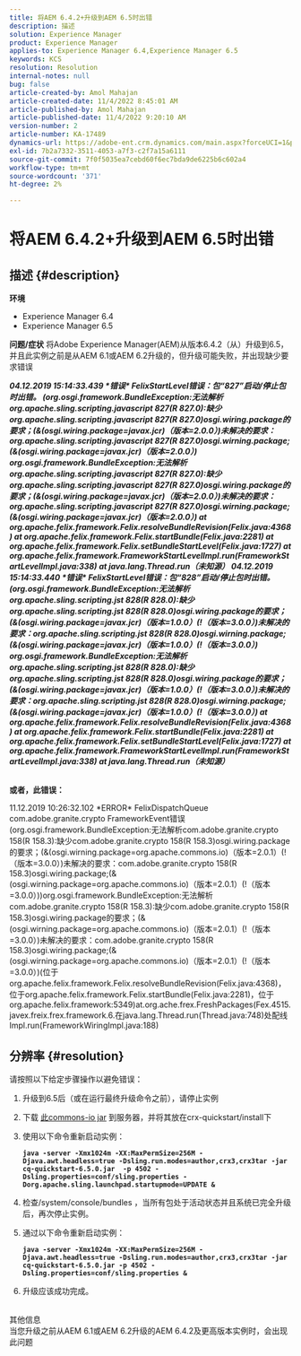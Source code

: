 ```yaml
---
title: 将AEM 6.4.2+升级到AEM 6.5时出错
description: 描述
solution: Experience Manager
product: Experience Manager
applies-to: Experience Manager 6.4,Experience Manager 6.5
keywords: KCS
resolution: Resolution
internal-notes: null
bug: false
article-created-by: Amol Mahajan
article-created-date: 11/4/2022 8:45:01 AM
article-published-by: Amol Mahajan
article-published-date: 11/4/2022 9:20:10 AM
version-number: 2
article-number: KA-17489
dynamics-url: https://adobe-ent.crm.dynamics.com/main.aspx?forceUCI=1&pagetype=entityrecord&etn=knowledgearticle&id=c239e0f7-1c5c-ed11-9561-6045bd006704
exl-id: 7b2a7332-3511-4053-a7f3-c2f7a15a6111
source-git-commit: 7f0f5035ea7cebd60f6ec7bda9de6225b6c602a4
workflow-type: tm+mt
source-wordcount: '371'
ht-degree: 2%

---
```


# 将AEM 6.4.2+升级到AEM 6.5时出错

## 描述 {#description}

<b>环境</b>
- Experience Manager 6.4
- Experience Manager 6.5

<b>问题/症状</b>
将Adobe Experience Manager(AEM)从版本6.4.2（从）升级到6.5，并且此实例之前是从AEM 6.1或AEM 6.2升级的，但升级可能失败，并出现缺少要求错误

<b>*04.12.2019 15:14:33.439 \*错误\* FelixStartLevel错误：包“827”启动/停止包时出错。 (org.osgi.framework.BundleException:无法解析org.apache.sling.scripting.javascript 827(R 827.0):缺少org.apache.sling.scripting.javascript 827(R 827.0)osgi.wiring.package的要求；(&amp;(osgi.wiring.package=javax.jcr)（版本=2.0.0）)未解决的要求：org.apache.sling.scripting.javascript 827(R 827.0)osgi.wirning.package;(&amp;(osgi.wiring.package=javax.jcr)（版本=2.0.0）)*
*org.osgi.framework.BundleException:无法解析org.apache.sling.scripting.javascript 827(R 827.0):缺少org.apache.sling.scripting.javascript 827(R 827.0)osgi.wiring.package的要求；(&amp;(osgi.wiring.package=javax.jcr)（版本=2.0.0）)未解决的要求：org.apache.sling.scripting.javascript 827(R 827.0)osgi.wirning.package;(&amp;(osgi.wiring.package=javax.jcr)（版本=2.0.0）)*
*at org.apache.felix.framework.Felix.resolveBundleRevision(Felix.java:4368)*
*at org.apache.felix.framework.Felix.startBundle(Felix.java:2281)*
*at org.apache.felix.framework.Felix.setBundleStartLevel(Felix.java:1727)*
*at org.apache.felix.framework.FrameworkStartLevelImpl.run(FrameworkStartLevelImpl.java:338)*
*at java.lang.Thread.run（未知源）*
*04.12.2019 15:14:33.440 \*错误\* FelixStartLevel错误：包“828”启动/停止包时出错。 (org.osgi.framework.BundleException:无法解析org.apache.sling.scripting.jst 828(R 828.0):缺少org.apache.sling.scripting.jst 828(R 828.0)osgi.wiring.package的要求；(&amp;(osgi.wiring.package=javax.jcr)（版本=1.0.0）(!（版本=3.0.0）)未解决的要求：org.apache.sling.scripting.jst 828(R 828.0)osgi.wirning.package;(&amp;(osgi.wiring.package=javax.jcr)（版本=1.0.0）(!（版本=3.0.0）)*
*org.osgi.framework.BundleException:无法解析org.apache.sling.scripting.jst 828(R 828.0):缺少org.apache.sling.scripting.jst 828(R 828.0)osgi.wiring.package的要求；(&amp;(osgi.wiring.package=javax.jcr)（版本=1.0.0）(!（版本=3.0.0）)未解决的要求：org.apache.sling.scripting.jst 828(R 828.0)osgi.wirning.package;(&amp;(osgi.wiring.package=javax.jcr)（版本=1.0.0）(!（版本=3.0.0）)*
*at org.apache.felix.framework.Felix.resolveBundleRevision(Felix.java:4368)*
*at org.apache.felix.framework.Felix.startBundle(Felix.java:2281)*
*at org.apache.felix.framework.Felix.setBundleStartLevel(Felix.java:1727)*
*at org.apache.felix.framework.FrameworkStartLevelImpl.run(FrameworkStartLevelImpl.java:338)*
*at java.lang.Thread.run（未知源）*

<br>或者，此错误：</b>

11.12.2019 10:26:32.102 \*ERROR\* FelixDispatchQueue com.adobe.granite.crypto FrameworkEvent错误(org.osgi.framework.BundleException:无法解析com.adobe.granite.crypto 158(R 158.3):缺少com.adobe.granite.crypto 158(R 158.3)osgi.wiring.package的要求；(&amp;(osgi.wirning.package=org.apache.commons.io)（版本=2.0.1）(!（版本=3.0.0）)未解决的要求：com.adobe.granite.crypto 158(R 158.3)osgi.wiring.package;(&amp;(osgi.wirning.package=org.apache.commons.io)（版本=2.0.1）(!（版本=3.0.0）))org.osgi.framework.BundleException:无法解析com.adobe.granite.crypto 158(R 158.3):缺少com.adobe.granite.crypto 158(R 158.3)osgi.wiring.package的要求；(&amp;(osgi.wirning.package=org.apache.commons.io)（版本=2.0.1）(!（版本=3.0.0）)未解决的要求：com.adobe.granite.crypto 158(R 158.3)osgi.wiring.package;(&amp;(osgi.wirning.package=org.apache.commons.io)（版本=2.0.1）(!（版本=3.0.0）)(位于org.apache.felix.framework.Felix.resolveBundleRevision(Felix.java:4368)，位于org.apache.felix.framework.Felix.startBundle(Felix.java:2281)，位于org.apache.felix.framework:5349)at.org.ache.frex.FreshPackages(Fex.4515.javex.freix.frex.framework.6.在java.lang.Thread.run(Thread.java:748)处配线Impl.run(FrameworkWiringImpl.java:188)


## 分辨率 {#resolution}

请按照以下给定步骤操作以避免错误：
1. 升级到6.5后（或在运行最终升级命令之前），请停止实例
2. 下载 [此commons-io jar](https://repo1.maven.org/maven2/commons-io/commons-io/2.6/commons-io-2.6.jar) 到服务器，并将其放在crx-quickstart/install下
3. 使用以下命令重新启动实例：

   <b>`java -server -Xmx1024m -XX:MaxPermSize=256M -Djava.awt.headless=true -Dsling.run.modes=author,crx3,crx3tar -jar cq-quickstart-6.5.0.jar  -p 4502 -Dsling.properties=conf/sling.properties -Dorg.apache.sling.launchpad.startupmode=UPDATE &`</b>
4. 检查/system/console/bundles ，当所有包处于活动状态并且系统已完全升级后，再次停止实例。
5. 通过以下命令重新启动实例：

   <b>`java -server -Xmx1024m -XX:MaxPermSize=256M -Djava.awt.headless=true -Dsling.run.modes=author,crx3,crx3tar -jar cq-quickstart-6.5.0.jar -p 4502 -Dsling.properties=conf/sling.properties &`</b>
6. 升级应该成功完成。

<br>其他信息<br>
当您升级之前从AEM 6.1或AEM 6.2升级的AEM 6.4.2及更高版本实例时，会出现此问题
